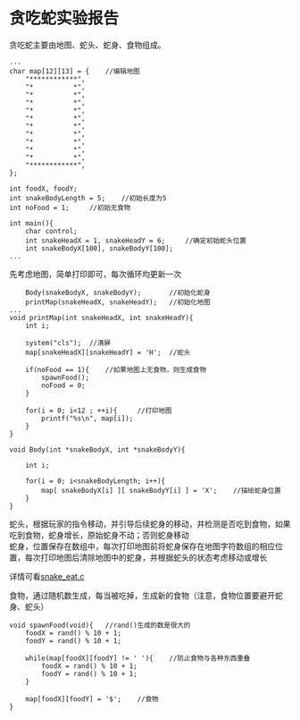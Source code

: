 # 贪吃蛇实验报告

贪吃蛇主要由地图、蛇头、蛇身、食物组成。  
```
...
char map[12][13] = {	//编辑地图 
	"************",
	"*          *",
	"*          *",
	"*          *",
	"*          *",
	"*          *",
	"*          *",
	"*          *",
	"*          *",
	"*          *",
	"*          *",
	"************", 
};

int foodX, foodY; 
int snakeBodyLength = 5;	//初始长度为5 
int noFood = 1;		//初始无食物 

int main(){
	char control;
	int	snakeHeadX = 1, snakeHeadY = 6;		//确定初始蛇头位置 
	int snakeBodyX[100], snakeBodyY[100];
...
```
先考虑地图，简单打印即可，每次循环均更新一次  
```
	Body(snakeBodyX, snakeBodyY);		//初始化蛇身 
	printMap(snakeHeadX, snakeHeadY);	//初始化地图 
...
void printMap(int snakeHeadX, int snakeHeadY){
	int i;
	
	system("cls");	//清屏 
	map[snakeHeadX][snakeHeadY] = 'H';	//蛇头 
	
	if(noFood == 1){	//如果地图上无食物，则生成食物 
		spawnFood();
		noFood = 0; 
	}

	for(i = 0; i<12 ; ++i){		//打印地图 
		printf("%s\n", map[i]);
	}
}

void Body(int *snakeBodyX, int *snakeBodyY){
	
	int i;
	
	for(i = 0; i<snakeBodyLength; i++){
		map[ snakeBodyX[i] ][ snakeBodyY[i] ] = 'X';	//描绘蛇身位置 
	}
}
```
蛇头，根据玩家的指令移动，并引导后续蛇身的移动，并检测是否吃到食物，如果吃到食物，蛇身增长，原始蛇身不动；否则蛇身移动    
蛇身，位置保存在数组中，每次打印地图前将蛇身保存在地图字符数组的相应位置，每次打印地图后清除地图中的蛇身，并根据蛇头的状态考虑移动或增长
  
详情可看[snake_eat.c](snake_eat.c)  

食物，通过随机数生成，每当被吃掉，生成新的食物（注意，食物位置要避开蛇身、蛇头）  
```
void spawnFood(void){	//rand()生成的数是很大的 
	foodX = rand() % 10 + 1;
	foodY = rand() % 10 + 1;
	
	while(map[foodX][foodY] != ' '){	//防止食物与各种东西重叠 
		foodX = rand() % 10 + 1;
		foodY = rand() % 10 + 1;
	}
	
	map[foodX][foodY] = '$';	//食物 
}
```  